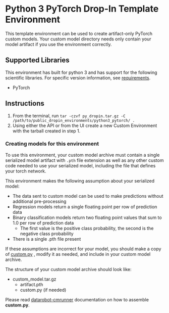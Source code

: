 # Python 3 PyTorch Drop-In Template Environment

This template environment can be used to create artifact-only PyTorch custom models.
Your custom model directory needs only contain your model artifact if you use the
environment correctly.

## Supported Libraries

This environment has built for python 3 and has support for the following scientific libraries.
For specific version information, see [requirements](requirements.txt).

- PyTorch

## Instructions

1. From the terminal, run `tar -czvf py_dropin.tar.gz -C /path/to/public_dropin_environments/python3_pytorch/ .`
2. Using either the API or from the UI create a new Custom Environment with the tarball created
in step 1.

### Creating models for this environment

To use this environment, your custom model archive must contain a single serialized model artifact
with `.pth` file extension as well as any other custom code needed to use your serialized model, including
the file that defines your torch network.


This environment makes the following assumption about your serialized model:
- The data sent to custom model can be used to make predictions without
additional pre-processing
- Regression models return a single floating point per row of prediction data
- Binary classification models return two floating point values that sum to 1.0 per row of prediction data
  - The first value is the positive class probability, the second is the negative class probability
- There is a single .pth file present
  
If these assumptions are incorrect for your model, you should make a copy of [custom.py](custom.py)
, modify it as needed, and include in your custom model archive.

The structure of your custom model archive should look like:

- custom_model.tar.gz
  - artifact.pth
  - custom.py (if needed)

Please read [datarobot-cmrunner](../../custom_model_runner/README.md) documentation on how to assemble **custom.py**.
